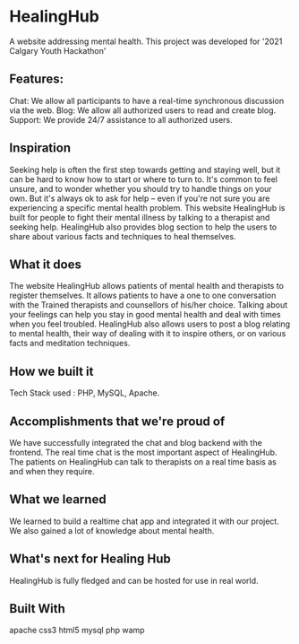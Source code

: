# HealingHub
A website addressing mental health. This project was developed for '2021 Calgary Youth Hackathon'


## Features:
Chat: We allow all participants to have a real-time synchronous discussion via the web.
Blog: We allow all authorized users to read and create blog.
Support: We provide 24/7 assistance to all authorized users.

## Inspiration
Seeking help is often the first step towards getting and staying well, but it can be hard to know how to start or where to turn to. It's common to feel unsure, and to wonder whether you should try to handle things on your own. But it's always ok to ask for help – even if you're not sure you are experiencing a specific mental health problem. This website HealingHub is built for people to fight their mental illness by talking to a therapist and seeking help. HealingHub also provides blog section to help the users to share about various facts and techniques to heal themselves.

## What it does
The website HealingHub allows patients of mental health and therapists to register themselves. It allows patients to have a one to one conversation with the Trained therapists and counsellors of his/her choice. Talking about your feelings can help you stay in good mental health and deal with times when you feel troubled. HealingHub also allows users to post a blog relating to mental health, their way of dealing with it to inspire others, or on various facts and meditation techniques.

## How we built it
Tech Stack used : PHP, MySQL, Apache.

## Accomplishments that we're proud of
We have successfully integrated the chat and blog backend with the frontend. The real time chat is the most important aspect of HealingHub. The patients on HealingHub can talk to therapists on a real time basis as and when they require.

## What we learned
We learned to build a realtime chat app and integrated it with our project. We also gained a lot of knowledge about mental health.

## What's next for Healing Hub
HealingHub is fully fledged and can be hosted for use in real world.

## Built With
apache
css3
html5
mysql
php
wamp
